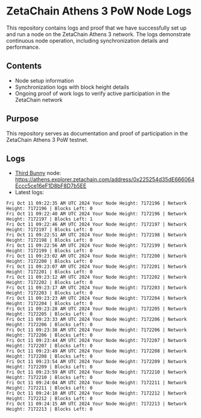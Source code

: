 # ZetaChain Athens 3 PoW Node Logs
This repository contains logs and proof that we have successfully set up and run a node on the ZetaChain Athens 3 network. The logs demonstrate continuous node operation, including synchronization details and performance.

## Contents
- Node setup information
- Synchronization logs with block height details
- Ongoing proof of work logs to verify active participation in the ZetaChain network

## Purpose
This repository serves as documentation and proof of participation in the ZetaChain Athens 3 PoW testnet.

## Logs

- [Third Bunny](https://thirdbunny.xyz/) node: https://athens.explorer.zetachain.com/address/0x225254d35dE666064Eccc5ce16eF1D8bF8D7b5EE
- Latest logs:
```
Fri Oct 11 09:22:35 AM UTC 2024 Your Node Height: 7172196 | Network Height: 7172196 | Blocks Left: 0
Fri Oct 11 09:22:40 AM UTC 2024 Your Node Height: 7172196 | Network Height: 7172197 | Blocks Left: 1
Fri Oct 11 09:22:46 AM UTC 2024 Your Node Height: 7172197 | Network Height: 7172197 | Blocks Left: 0
Fri Oct 11 09:22:51 AM UTC 2024 Your Node Height: 7172198 | Network Height: 7172198 | Blocks Left: 0
Fri Oct 11 09:22:56 AM UTC 2024 Your Node Height: 7172199 | Network Height: 7172199 | Blocks Left: 0
Fri Oct 11 09:23:02 AM UTC 2024 Your Node Height: 7172200 | Network Height: 7172200 | Blocks Left: 0
Fri Oct 11 09:23:07 AM UTC 2024 Your Node Height: 7172201 | Network Height: 7172201 | Blocks Left: 0
Fri Oct 11 09:23:12 AM UTC 2024 Your Node Height: 7172202 | Network Height: 7172202 | Blocks Left: 0
Fri Oct 11 09:23:17 AM UTC 2024 Your Node Height: 7172203 | Network Height: 7172203 | Blocks Left: 0
Fri Oct 11 09:23:23 AM UTC 2024 Your Node Height: 7172204 | Network Height: 7172204 | Blocks Left: 0
Fri Oct 11 09:23:28 AM UTC 2024 Your Node Height: 7172205 | Network Height: 7172205 | Blocks Left: 0
Fri Oct 11 09:23:33 AM UTC 2024 Your Node Height: 7172206 | Network Height: 7172206 | Blocks Left: 0
Fri Oct 11 09:23:38 AM UTC 2024 Your Node Height: 7172206 | Network Height: 7172206 | Blocks Left: 0
Fri Oct 11 09:23:44 AM UTC 2024 Your Node Height: 7172207 | Network Height: 7172207 | Blocks Left: 0
Fri Oct 11 09:23:49 AM UTC 2024 Your Node Height: 7172208 | Network Height: 7172208 | Blocks Left: 0
Fri Oct 11 09:23:54 AM UTC 2024 Your Node Height: 7172209 | Network Height: 7172209 | Blocks Left: 0
Fri Oct 11 09:23:59 AM UTC 2024 Your Node Height: 7172210 | Network Height: 7172210 | Blocks Left: 0
Fri Oct 11 09:24:04 AM UTC 2024 Your Node Height: 7172211 | Network Height: 7172211 | Blocks Left: 0
Fri Oct 11 09:24:10 AM UTC 2024 Your Node Height: 7172212 | Network Height: 7172212 | Blocks Left: 0
Fri Oct 11 09:24:15 AM UTC 2024 Your Node Height: 7172213 | Network Height: 7172213 | Blocks Left: 0
```
